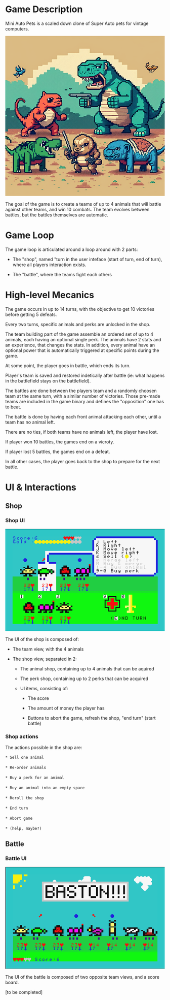 # Game Description

Mini Auto Pets is a scaled down clone of Super Auto pets for vintage computers.

![image](cover.png)

The goal of the game is to create a teams of up to 4 animals that will battle against other teams, and win 10 combats. The team evolves between battles, but the battles themselves are automatic.

# Game Loop

The game loop is articulated around a loop around with 2 parts:

* The "shop", named "turn in the user inteface (start of turn, end of turn), where all players interaction exists.

* The "battle", where the teams fight each others

# High-level Mecanics

The game occurs in up to 14 turns, with the objective to get 10 victories before getting 5 defeats.

Every two turns, specific animals and perks are unlocked in the shop.

The team building part of the game assemble an ordered set of up to 4 animals, each having an optional single perk. The animals have 2 stats and an experience, that changes the stats. In addition, every animal have an optional power that is automatically triggered at specific points during the game.

At some point, the player goes in battle, which ends its turn.

Player's team is saved and restored indetically after battle (ie: what happens in the battlefield stays on the battlefield).

The battles are done between the players team and a randomly choosen team at the same turn, with a similar number of victories. Those pre-made teams are included in the game binary and defines the "opposition" one has to beat.

The battle is done by having each front animal attacking each other, until a team has no animal left.

There are no ties, if both teams have no animals left, the player have lost.

If player won 10 battles, the games end on a vicroty.

If player lost 5 battles, the games end on a defeat.

In all other cases, the player goes back to the shop to prepare for the next battle.

# UI & Interactions

## Shop

### Shop UI

![Shop UI](shop.png)

The UI of the shop is composed of:

* The team view, with the 4 animals

* The shop view, separated in 2:

    * The animal shop, containing up to 4 animals that can be aquired

    * The perk shop, containing up to 2 perks that can be acquired

    * UI items, consisting of:

        * The score

        * The amount of money the player has

        * Buttons to abort the game, refresh the shop, "end turn" (start battle)

### Shop actions

The actions possible in the shop are:
    
    * Sell one animal

    * Re-order animals

    * Buy a perk for an animal

    * Buy an animal into an empty space

    * Reroll the shop
    
    * End turn
    
    * Abort game

    * (help, maybe?)
  
## Battle

### Battle UI

![Battle UI](./battle.png)

The UI of the battle is composed of two opposite team views, and a score board.


[to be completed]
